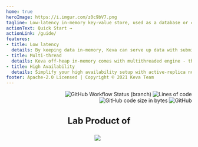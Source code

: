 ```yaml
---
home: true
heroImage: https://i.imgur.com/z0c9bV7.png
tagline: Low-latency in-memory key-value store, used as a database or cache (Redis replacement)
actionText: Quick Start →
actionLink: /guide/
features:
- title: Low latency
  details: By keeping data in-memory, Keva can serve up data with submillisecond latencies
- title: Multi-thread 
  details: Keva off-heap in-memory comes with multithreaded engine - the Redis's missing feature
- title: High Availability
  details: Simplify your high availability setup with active-replica nodes, sharded cluster mode are also available 
footer: Apache-2.0 Licensed | Copyright © 2021 Keva Team
---
```


<p style="text-align: right; max-width: 960px; margin: auto;">
<img src="https://img.shields.io/github/workflow/status/tuhuynh27/keva/Build/master?label=build&style=flat-square" alt="GitHub Workflow Status (branch)">
<img src="https://img.shields.io/tokei/lines/github/tuhuynh27/keva?style=flat-square" alt="Lines of code">
<img src="https://img.shields.io/github/languages/code-size/tuhuynh27/keva?style=flat-square" alt="GitHub code size in bytes">
<img src="https://img.shields.io/github/license/tuhuynh27/keva?style=flat-square" alt="GitHub">
</p>

<div style="margin-top: 2rem; max-width: 960px; text-align: center; font-size: 1.5rem; font-weight: bold;">Lab Product of</div>

<div style="text-align: center; margin-top: 1.5rem; margin-bottom: 2rem;">
<a href="https://www.grokking.org" target="_blank"><img src="https://lh6.googleusercontent.com/NTHxdqeOR0owScQ2fcN-OQ9LcuUoj9lNHZ0hCw-dYfGHq_b3CX8MwLiK-bx0PTV0M_kp6sPGl4KCyLOfuuMyKsA=w16383" style="max-width: 92px; margin-right: 0.5rem;" /></a>
</div>